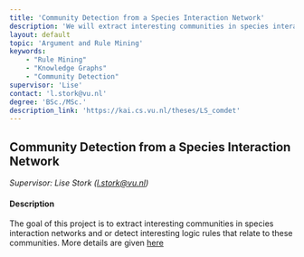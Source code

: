 ```yaml
---
title: 'Community Detection from a Species Interaction Network'
description: 'We will extract interesting communities in species interaction networks, or detect interesting logic rules that relate to these communitiess.'
layout: default
topic: 'Argument and Rule Mining'
keywords:
    - "Rule Mining"
    - "Knowledge Graphs"
    - "Community Detection"
supervisor: 'Lise'
contact: 'l.stork@vu.nl'
degree: 'BSc./MSc.'
description_link: 'https://kai.cs.vu.nl/theses/LS_comdet'
---
```


## Community Detection from a Species Interaction Network
*Supervisor: Lise Stork (l.stork@vu.nl)*

#### Description
The goal of this project is to extract interesting communities in species interaction networks and 
or detect interesting logic rules that relate to these communities. More details are given [here](https://kai.cs.vu.nl/theses/LS_comdet)

